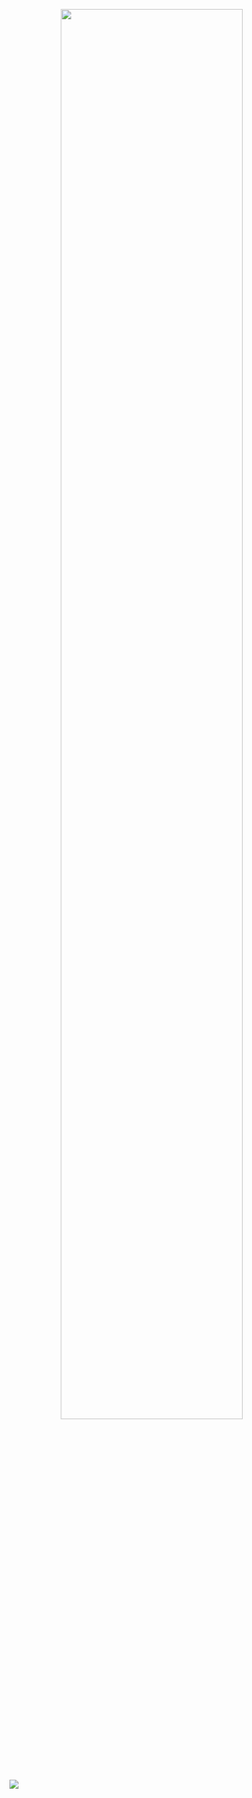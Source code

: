 <p align="center"><a href="https://www.deeganalding.com" target="_blank"><img src="https://raw.githubusercontent.com/DeeganAlding/portfolio/master/public/img/namegif.gif?token=AL6M6546AUUSSVDM4FZVD6DAXAYX2" width="80%"></a></p>

![](https://komarev.com/ghpvc/?username=deeganaldinge&color=brightgreen)
